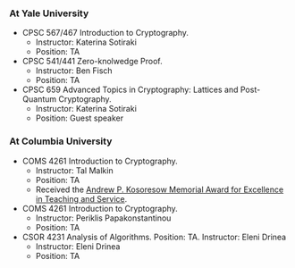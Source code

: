 ---
---

### At Yale University
- CPSC 567/467 Introduction to Cryptography.
  - Instructor: Katerina Sotiraki
  - Position: TA
- CPSC 541/441 Zero-knolwedge Proof. 
  - Instructor: Ben Fisch
  - Position: TA
- CPSC 659 Advanced Topics in Cryptography: Lattices and Post-Quantum Cryptography.
  - Instructor: Katerina Sotiraki
  - Position: Guest speaker

### At Columbia University
- COMS 4261 Introduction to Cryptography. 
  - Instructor: Tal Malkin
  - Position: TA
  - Received the [Andrew P. Kosoresow Memorial Award for Excellence in Teaching and Service](https://www.cs.columbia.edu/2017/top-students-in-computer-science-receive-awards/).
- COMS 4261 Introduction to Cryptography.
  - Instructor: Periklis Papakonstantinou
  - Position: TA
- CSOR 4231 Analysis of Algorithms. Position: TA. Instructor: Eleni Drinea
  - Instructor: Eleni Drinea
  - Position: TA